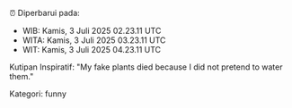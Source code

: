 ⏰ Diperbarui pada:
- WIB: Kamis, 3 Juli 2025 02.23.11 UTC
- WITA: Kamis, 3 Juli 2025 03.23.11 UTC
- WIT: Kamis, 3 Juli 2025 04.23.11 UTC

Kutipan Inspiratif:
"My fake plants died because I did not pretend to water them."


Kategori: funny

